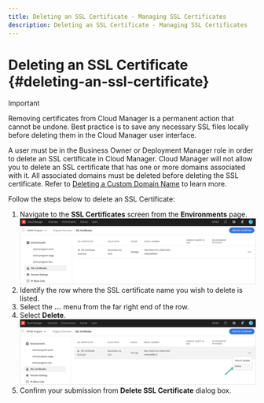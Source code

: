 ```yaml
---
title: Deleting an SSL Certificate - Managing SSL Certificates
description: Deleting an SSL Certificate - Managing SSL Certificates
---
```


# Deleting an SSL Certificate {#deleting-an-ssl-certificate}

>[!IMPORTANT]
>Removing certificates from Cloud Manager is a permanent action that cannot be undone. Best practice is to save any necessary SSL files locally before deleting them in the Cloud Manager user interface.

A user must be in the Business Owner or Deployment Manager role in order to delete an SSL certificate in Cloud Manager. Cloud Manager will not allow you to delete an SSL certificate that has one or more domains associated with it.  All associated domains must be deleted before deleting the SSL certificate. Refer to [Deleting a Custom Domain Name](/help/implementing/cloud-manager/custom-domain-names/delete-custom-domain-name.md) to learn more.

Follow the steps below to delete an SSL Certificate:

1. Navigate to the **SSL Certificates** screen from the **Environments** page.
   ![](/help/implementing/cloud-manager/assets/ssl/ssl-cert-3.png)
1. Identify the row where the SSL certificate name you wish to delete is listed.
1. Select the **...** menu from the far right end of the row.
1. Select **Delete**.
    ![](/help/implementing/cloud-manager/assets/ssl/ssl-cert-delete01.png)
1. Confirm your submission from **Delete SSL Certificate** dialog box.
